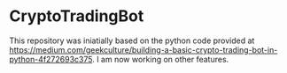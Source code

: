 # CryptoTradingBot
This repository was iniatially based on the python code provided at https://medium.com/geekculture/building-a-basic-crypto-trading-bot-in-python-4f272693c375. I am now working on other features.